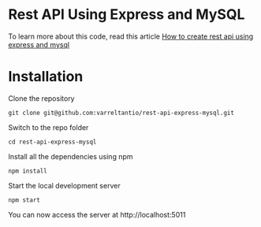 # Rest API Using Express and MySQL

To learn more about this code, read this article [How to create rest api using express and mysql](https://leravio.com/blog/cara-membuat-api-dengan-node-js/)

# Installation

Clone the repository

    git clone git@github.com:varreltantio/rest-api-express-mysql.git

Switch to the repo folder

    cd rest-api-express-mysql

Install all the dependencies using npm

    npm install

Start the local development server

    npm start

You can now access the server at http://localhost:5011
